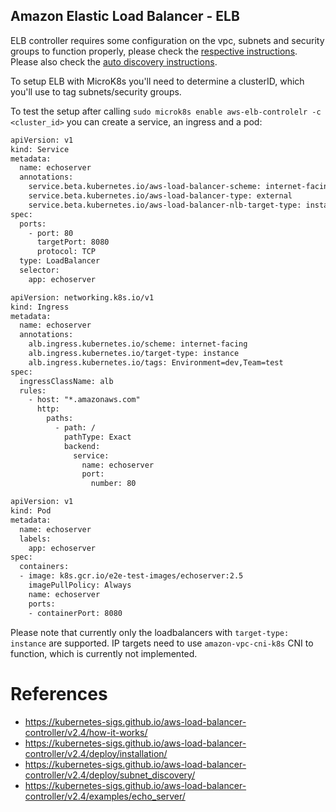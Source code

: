 ## Amazon Elastic Load Balancer - ELB
ELB controller requires some configuration on the vpc, subnets and security groups to function properly, please check the [respective instructions](https://kubernetes-sigs.github.io/aws-load-balancer-controller/v2.4/deploy/installation/). Please also check the [auto discovery instructions](https://kubernetes-sigs.github.io/aws-load-balancer-controller/v2.4/deploy/subnet_discovery/).

To setup ELB with MicroK8s you'll need to determine a clusterID, which you'll use to tag subnets/security groups.

To test the setup after calling `sudo microk8s enable aws-elb-controlelr -c <cluster_id>` you can create a service, an ingress and a pod:
```dtd
apiVersion: v1
kind: Service
metadata:
  name: echoserver
  annotations:
    service.beta.kubernetes.io/aws-load-balancer-scheme: internet-facing
    service.beta.kubernetes.io/aws-load-balancer-type: external
    service.beta.kubernetes.io/aws-load-balancer-nlb-target-type: instance
spec:
  ports:
    - port: 80
      targetPort: 8080
      protocol: TCP
  type: LoadBalancer
  selector:
    app: echoserver
```

```dtd
apiVersion: networking.k8s.io/v1
kind: Ingress
metadata:
  name: echoserver
  annotations:
    alb.ingress.kubernetes.io/scheme: internet-facing
    alb.ingress.kubernetes.io/target-type: instance
    alb.ingress.kubernetes.io/tags: Environment=dev,Team=test
spec:
  ingressClassName: alb
  rules:
    - host: "*.amazonaws.com"
      http:
        paths:
          - path: /
            pathType: Exact
            backend:
              service:
                name: echoserver
                port:
                  number: 80
```

```dtd
apiVersion: v1
kind: Pod
metadata:
  name: echoserver
  labels:
    app: echoserver
spec:
  containers:
  - image: k8s.gcr.io/e2e-test-images/echoserver:2.5
    imagePullPolicy: Always
    name: echoserver
    ports:
    - containerPort: 8080
```

Please note that currently only the loadbalancers with `target-type: instance` are supported. IP targets need to use `amazon-vpc-cni-k8s` CNI to function, which is currently not implemented. 

# References
- https://kubernetes-sigs.github.io/aws-load-balancer-controller/v2.4/how-it-works/
- https://kubernetes-sigs.github.io/aws-load-balancer-controller/v2.4/deploy/installation/
- https://kubernetes-sigs.github.io/aws-load-balancer-controller/v2.4/deploy/subnet_discovery/
- https://kubernetes-sigs.github.io/aws-load-balancer-controller/v2.4/examples/echo_server/
